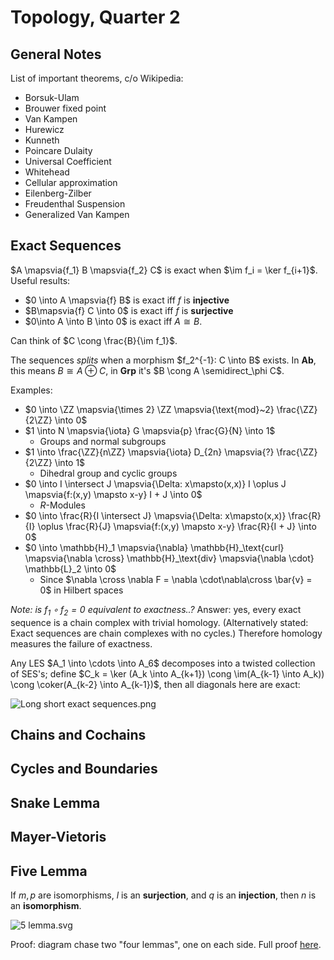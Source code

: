 # Topology, Quarter 2

## General Notes

List of important theorems, c/o Wikipedia:

- Borsuk-Ulam
- Brouwer fixed point
- Van Kampen
- Hurewicz
- Kunneth
- Poincare Dulaity
- Universal Coefficient
- Whitehead
- Cellular approximation
- Eilenberg-Zilber
- Freudenthal Suspension
- Generalized Van Kampen

## Exact Sequences

$A \mapsvia{f_1} B \mapsvia{f_2} C$ is exact when $\im f_i = \ker f_{i+1}$. Useful results:

- $0 \into A \mapsvia{f} B$ is exact iff $f$ is **injective**
- $B\mapsvia{f} C \into 0$ is exact iff $f$ is **surjective**
- $0\into A \into B \into 0$ is exact iff $A \cong B$.

Can think of $C \cong \frac{B}{\im f_1}$.

The sequences *splits* when a morphism $f_2^{-1}: C \into B$ exists. In $\textbf{Ab}$, this means $B \cong A \oplus C$, in $\mathbf{Grp}$ it's $B \cong A \semidirect_\phi C$.

Examples:

- $0 \into \ZZ \mapsvia{\times 2} \ZZ \mapsvia{\text{mod}~2} \frac{\ZZ}{2\ZZ} \into 0$
- $1 \into N \mapsvia{\iota} G \mapsvia{p} \frac{G}{N} \into 1$
  - Groups and normal subgroups
- $1 \into \frac{\ZZ}{n\ZZ} \mapsvia{\iota} D_{2n} \mapsvia{?} \frac{\ZZ}{2\ZZ} \into 1$
  - Dihedral group and cyclic groups
- $0 \into I \intersect J \mapsvia{\Delta: x\mapsto(x,x)} I \oplus J \mapsvia{f:(x,y) \mapsto x-y} I + J \into 0$ 
  - $R$-Modules
- $0 \into \frac{R}{I \intersect J} \mapsvia{\Delta: x\mapsto(x,x)} \frac{R}{I} \oplus \frac{R}{J} \mapsvia{f:(x,y) \mapsto x-y} \frac{R}{I + J} \into 0$
- $0 \into \mathbb{H}_1 \mapsvia{\nabla} \mathbb{H}_\text{curl} \mapsvia{\nabla \cross} \mathbb{H}_\text{div} \mapsvia{\nabla \cdot} \mathbb{L}_2 \into 0$
  - Since $\nabla \cross \nabla F = \nabla \cdot\nabla\cross \bar{v} = 0$ in Hilbert spaces

*Note: is $f_1\circ f_2 = 0$ equivalent to exactness..?* Answer: yes, every exact sequence is a chain complex with trivial homology. (Alternatively stated: Exact sequences are chain complexes with no cycles.) Therefore homology measures the failure of exactness.

Any LES $A_1 \into \cdots \into A_6$ decomposes into a twisted collection of SES's; define $C_k = \ker (A_k \into A_{k+1}) \cong \im(A_{k-1} \into A_k)) \cong \coker(A_{k-2} \into A_{k-1})$, then all diagonals here are exact:

![Long short exact sequences.png](https://upload.wikimedia.org/wikipedia/commons/b/b9/Long_short_exact_sequences.png)



## Chains and Cochains

## Cycles and Boundaries

## Snake Lemma

## Mayer-Vietoris

## Five Lemma

If $m, p$ are isomorphisms, $l$ is an **surjection**, and $q$ is an **injection**, then $n$ is an **isomorphism**.

![5 lemma.svg](https://upload.wikimedia.org/wikipedia/commons/thumb/f/f8/5_lemma.svg/388px-5_lemma.svg.png)

Proof: diagram chase two "four lemmas", one on each side. Full proof [here](https://en.wikipedia.org/wiki/Five_lemma).